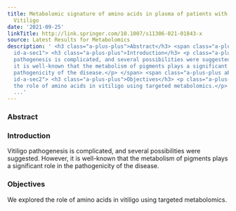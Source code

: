 ```yaml
---
title: Metabolomic signature of amino acids in plasma of patients with non-segmental
  Vitiligo
date: '2021-09-25'
linkTitle: http://link.springer.com/10.1007/s11306-021-01843-x
source: Latest Results for Metabolomics
description: ' <h3 class="a-plus-plus">Abstract</h3> <span class="a-plus-plus abstract-section
  id-a-sec1"> <h3 class="a-plus-plus">Introduction</h3> <p class="a-plus-plus">Vitiligo
  pathogenesis is complicated, and several possibilities were suggested. However,
  it is well-known that the metabolism of pigments plays a significant role in the
  pathogenicity of the disease.</p> </span> <span class="a-plus-plus abstract-section
  id-a-sec2"> <h3 class="a-plus-plus">Objectives</h3> <p class="a-plus-plus">We explored
  the role of amino acids in vitiligo using targeted metabolomics.</p> </span> <span
  ...'
---
```

 <h3 class="a-plus-plus">Abstract</h3> <span class="a-plus-plus abstract-section id-a-sec1"> <h3 class="a-plus-plus">Introduction</h3> <p class="a-plus-plus">Vitiligo pathogenesis is complicated, and several possibilities were suggested. However, it is well-known that the metabolism of pigments plays a significant role in the pathogenicity of the disease.</p> </span> <span class="a-plus-plus abstract-section id-a-sec2"> <h3 class="a-plus-plus">Objectives</h3> <p class="a-plus-plus">We explored the role of amino acids in vitiligo using targeted metabolomics.</p> </span> <span ...
